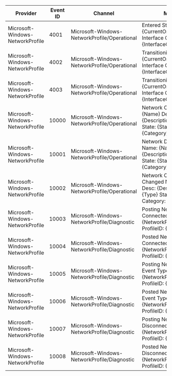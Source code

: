 Provider                          |  Event ID  |  Channel                                       |  Message
----------------------------------|------------|------------------------------------------------|------------------------------------------------------------------------------------------------------------
Microsoft-Windows-NetworkProfile  |  4001      |  Microsoft-Windows-NetworkProfile/Operational  |  Entered State: {CurrentOrNextState} Interface Guid: {InterfaceGuid}
Microsoft-Windows-NetworkProfile  |  4002      |  Microsoft-Windows-NetworkProfile/Operational  |  Transitioning to State: {CurrentOrNextState} Interface Guid: {InterfaceGuid}
Microsoft-Windows-NetworkProfile  |  4003      |  Microsoft-Windows-NetworkProfile/Operational  |  Transitioning to State: {CurrentOrNextState} Interface Guid: {InterfaceGuid}
Microsoft-Windows-NetworkProfile  |  10000     |  Microsoft-Windows-NetworkProfile/Operational  |  Network Connected	Name: {Name}	Desc: {Description}	Type: {Type}	State: {State}	Category: {Category}
Microsoft-Windows-NetworkProfile  |  10001     |  Microsoft-Windows-NetworkProfile/Operational  |  Network Disconnected	Name: {Name}	Desc: {Description}	Type: {Type}	State: {State}	Category: {Category}
Microsoft-Windows-NetworkProfile  |  10002     |  Microsoft-Windows-NetworkProfile/Operational  |  Network Category Changed	Name: {Name}	Desc: {Description}	Type: {Type}	State: {State}	Category: {Category}
Microsoft-Windows-NetworkProfile  |  10003     |  Microsoft-Windows-NetworkProfile/Diagnostic   |  Posting Network Connected Event Type: {NetworkProfileEventState}	ProfileID: {Guid}
Microsoft-Windows-NetworkProfile  |  10004     |  Microsoft-Windows-NetworkProfile/Diagnostic   |  Posted Network Connected Event Type: {NetworkProfileEventState}	ProfileID: {Guid}
Microsoft-Windows-NetworkProfile  |  10005     |  Microsoft-Windows-NetworkProfile/Diagnostic   |  Posting Network Profile Event Type: {NetworkProfileEventState}	ProfileID: {Guid}
Microsoft-Windows-NetworkProfile  |  10006     |  Microsoft-Windows-NetworkProfile/Diagnostic   |  Posted Network Profile Event Type: {NetworkProfileEventState}	ProfileID: {Guid}
Microsoft-Windows-NetworkProfile  |  10007     |  Microsoft-Windows-NetworkProfile/Diagnostic   |  Posting Network Disconnected Event Type: {NetworkProfileEventState}	ProfileID: {Guid}
Microsoft-Windows-NetworkProfile  |  10008     |  Microsoft-Windows-NetworkProfile/Diagnostic   |  Posted Network Disconnected Event Type: {NetworkProfileEventState}	ProfileID: {Guid}